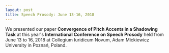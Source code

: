 ```yaml
---
layout: post
title: Speech Prosody: June 13-16, 2018
---
```


We presented our paper <strong>Convergence of Pitch Accents in a Shadowing Task</strong> at this year's <strong>International Conference on Speech Prosody</strong> held from June 13 to 16, 2018 at Collegium Iuridicum Novum, Adam Mickiewicz University in Poznań, Poland.

